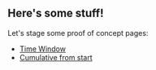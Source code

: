 ## Here's some stuff!

Let's stage some proof of concept pages:
-  [Time Window](./urbanspatialhist_window.html)
-  [Cumulative from start](./urbanspatialhist_cumulative.html)

